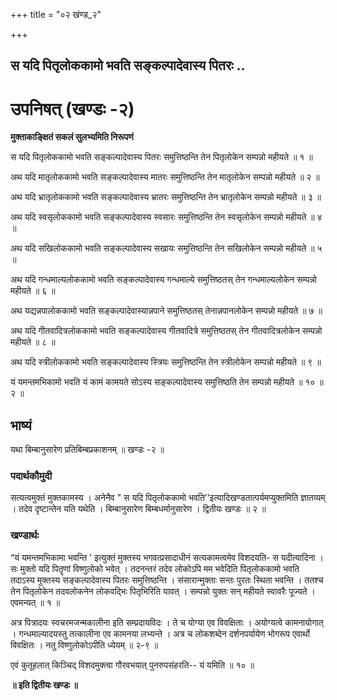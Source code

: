+++
title = "०२ खंण्ड_२"

+++


## स यदि पितृलोककामो भवति सङ्कल्पादेवास्य पितरः ..

# **उपनिषत् (खण्डः -२)**

**मुक्ताकाङ्क्षितं सकलं सुलभ्यमिति निरूपणं**

स यदि पितृलोककामो भवति सङ्कल्पादेवास्य पितरः समुत्तिष्ठन्ति तेन पितृलोकेन सम्पन्नो महीयते ॥ १ ॥

अथ यदि मातृलोककामो भवति सङ्कल्पादेवास्य मातरः समुत्तिष्ठन्ति तेन मातृलोकेन सम्पन्नो महीयते ॥ २ ॥

अथ यदि भ्रातृलोककामो भवति सङ्कल्पादेवास्य भ्रातरः समुत्तिष्ठन्ति तेन भ्रातृलोकेन सम्पन्नो महीयते ॥ ३ ॥

अथ यदि स्वसृलोककामो भवति सङ्कल्पादेवास्य स्वसारः समुत्तिष्ठन्ति तेन स्वसृलोकेन सम्पन्नो महीयते ॥ ४ ॥

अथ यदि सखिलोककामो भवति सङ्कल्पादेवास्य सखायः समुत्तिष्ठन्ति तेन सखिलोकेन सम्पन्नो महीयते ॥ ५ ॥

अथ यदि गन्धमाल्यलोककामो भवति सङ्कल्पादेवास्य गन्धमाल्ये समुत्तिष्ठतस् तेन गन्धमाल्यलोकेन सम्पन्नो महीयते ॥ ६ ॥

अथ यद्यन्नपालोककामो भवति सङ्कल्पादेवास्यान्नपाने समुत्तिष्ठतस् तेनान्नपानलोकेन सम्पन्नो महीयते ॥ ७ ॥

अथ यदि गीतवादित्रलोककामो भवति सङ्कल्पादेवास्य गीतवादित्रे समुत्तिष्ठतस् तेन गीतवादित्रलोकेन सम्पन्नो महीयते ॥ ८ ॥

अथ यदि स्त्रीलोककामो भवति सङ्कल्पादेवास्य स्त्रियः समुत्तिष्ठन्ति तेन स्त्रीलोकेन सम्पन्नो महीयते ॥ ९ ॥

यं यमन्तमभिकामो भवति यं कामं कामयते सोऽस्य सङ्कल्पादेवास्य समुत्तिष्ठति तेन सम्पन्नो महीयते ॥ १० ॥ २ ॥

## **भाष्यं**

यथा बिम्बानुसारेण प्रतिबिम्बप्रकाशनम् ॥ खण्डः -२ ॥

### पदार्थकौमुदी

सत्यत्वमुक्तं मुक्तकामस्य । अनेनैव " स यदि पितृलोककामो भवति’'इत्यादिखण्डतात्पर्यमप्युक्तमिति ज्ञातव्यम् । तदेव दृष्टान्तेन यति यथेति । बिम्बानुसारेण बिम्बधर्मानुसारेण । द्वितीयः खण्डः ॥ २ ॥

### **खण्डार्थः**

“यं यमन्तमभिकामा भवन्ति ' इत्युक्तं मुक्तस्य भगवत्प्रसादाधीनं सत्यकामत्वमेव विशदयति- स यदीत्यादिना । सः मुक्तो यदि पितॄणां विष्णुलोको भवेत् । तदनन्तरं तदेव लोकोऽपि मम भवेदिति पितृलोककामो भवति तदाऽस्य मुक्तस्य सङ्कल्पादेवास्य पितरः समुत्तिष्ठन्ति । संसारान्मुक्ताः सन्तः पुरतः स्थिता भवन्ति । ततश्च तेन पितृलोकेन तदवलोकनेन लोकवद्भिः पितृभिरिति यावत् । सम्पन्नो युक्तः सन् महीयते स्वावरैः पूज्यते । एवमन्यत् ॥ १ ॥

अत्र पित्रादयः स्वचरमजन्मकालीना इति सम्प्रदायविदः । ते च योग्या एव विवक्षिताः । अयोग्यत्वे कामनायोगात् । गन्धमाल्यादयस्तु तत्कालीना एव कामनया लभ्यन्ते । अत्र च लोकशब्देन दर्शनपर्यायेण भोगरूप एवार्थो विवक्षितः । नतु विष्णुलोकोऽपीति ध्येयम् ॥ २-९ ॥

एवं कुतूहलात् किञ्चिद् विशदमुक्त्वा गौरवभयात् पुनरुपसंहरति-- यं यमिति ॥ १० ॥

**॥ इति द्वितीयः खण्डः ॥**

